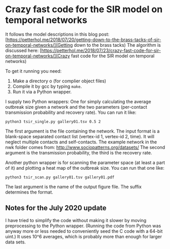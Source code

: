 # Crazy fast code for the SIR model on temporal networks
It follows the model descriptions in this blog post: [https://petterhol.me/2018/07/20/getting-down-to-the-brass-tacks-of-sir-on-temporal-networks/](Getting down to the brass tacks) The algorithm is discussed here: [https://petterhol.me/2018/07/23/crazy-fast-code-for-sir-on-temporal-networks/](Crazy fast code for the SIR model on temporal networks)

To get it running you need:

1. Make a directory o (for complier object files)
2. Compile it by gcc by typing `make`.
3. Run it via a Python wrapper.

I supply two Python wrappers: One for simply calculating the average outbreak size given a network and the two parameters (per-contact transmission probability and recovery rate). You can run it like:

```python3 tsir_single.py gallery01.tsv 0.5 2```

The first argument is the file containing the network. The input format is a blank-space separated contact list (vertex-id 1, vertex-id 2, time). It will neglect multiple contacts and self-contacts. The example network in the nwk folder comes from: http://www.sociopatterns.org/datasets/ The second argument is the transmission probability, the third is the recovery rate.

Another python wrapper is for scanning the parameter space (at least a part of it) and plotting a heat map of the outbreak size. You can run that one like:

```python3 tsir_scan.py gallery01.tsv gallery01.pdf```

The last argument is the name of the output figure file. The suffix determines the format.

## Notes for the July 2020 update

I have tried to simplify the code without making it slower by moving preprocessing to the Python wrapper. (Running the code from Python was anyway more or less needed to conveniently seed the C code with a 64-bit uint.) It uses 10^6 averages, which is probably more than enough for larger data sets.
